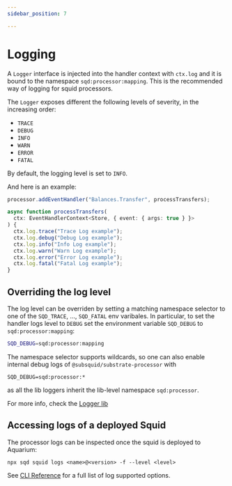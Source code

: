 ```yaml
---
sidebar_position: 7

---
```


# Logging

A `Logger` interface is injected into the handler context with `ctx.log` and it is bound to the namespace `sqd:processor:mapping`. This is the recommended way of logging for squid processors. 

The `Logger` exposes different the following levels of severity, in the increasing order:

* `TRACE`
* `DEBUG`
* `INFO`
* `WARN`
* `ERROR`
* `FATAL`

By default, the logging level is set to `INFO`. 

And here is an example:

```typescript
processor.addEventHandler("Balances.Transfer", processTransfers);

async function processTransfers(
  ctx: EventHandlerContext<Store, { event: { args: true } }>
) {
  ctx.log.trace("Trace Log example");
  ctx.log.debug("Debug Log example");
  ctx.log.info("Info Log example");
  ctx.log.warn("Warn Log example");
  ctx.log.error("Error Log example");
  ctx.log.fatal("Fatal Log example");
}
```

## Overriding the log level

The log level can be overriden by setting a matching namespace selector to one of the `SQD_TRACE`, ..., `SQD_FATAL` env varibales. In particular, to set the handler logs level to `DEBUG` set the environment variable `SQD_DEBUG` to `sqd:processor:mapping`:

```bash
SQD_DEBUG=sqd:processor:mapping
```

The namespace selector supports wildcards, so one can also enable internal debug logs of `@subsquid/substrate-processor` with
```
SQD_DEBUG=sqd:processor:*
```
as all the lib loggers inherit the lib-level namespace `sqd:processor`.

For more info, check the [Logger lib](https://github.com/subsquid/squid/tree/master/util/logger)


## Accessing logs of a deployed Squid

The processor logs can be inspected once the squid is deployed to Aquarium:

```
npx sqd squid logs <name>@<version> -f --level <level>
```

See [CLI Reference](../deploy-squid/squid-cli/squid.md) for a full list of log supported options.
